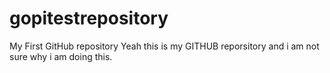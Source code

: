 # gopitestrepository
My First GitHub repository
Yeah this is my GITHUB reporsitory and i am not sure why i am doing this.
